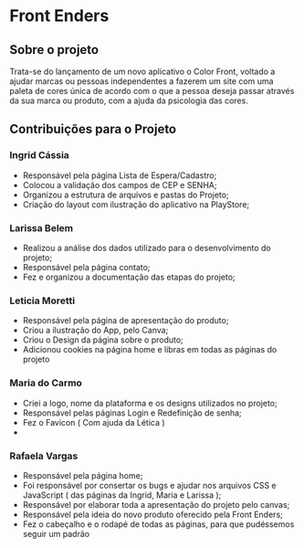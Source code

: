 <h1>Front Enders</h1>

<h2>Sobre o projeto</h1>

Trata-se do lançamento de um novo aplicativo o Color Front, voltado a ajudar marcas ou pessoas independentes a fazerem um site com uma paleta de cores única de acordo com o que a pessoa deseja passar através da sua marca ou produto, com a ajuda da psicologia das cores.

<h2>Contribuições para o Projeto</h2>

<h3>Ingrid Cássia</h3>

<ul>
  <li>Responsável pela página Lista de Espera/Cadastro; </li>
  <li>Colocou a validação dos campos de CEP e SENHA; </li>
  <li>Organizou a estrutura de arquivos e pastas do Projeto; </li>
  <li>Criação do layout com ilustração do aplicativo na PlayStore; </li>
</ul>

<h3> Larissa Belem </h3>

<ul>
  <li>Realizou a análise dos dados utilizado para o desenvolvimento do projeto;</li>
  <li>Responsável pela página contato;</li>
  <li>Fez e organizou a documentação das etapas do projeto;</li>
</ul>

<h3>Leticia Moretti</h3>
<ul>
  <li>Responsável pela página de apresentação do produto;</li>
  <li>Criou a ilustração do App, pelo Canva;</li>
  <li>Criou o Design da página sobre o produto;</li>
  <li>Adicionou cookies na página home e libras em todas as páginas do projeto </li>
</ul>

<h3>Maria do Carmo</h3>

<ul>
     <li>Criei a logo, nome da plataforma e os designs utilizados no projeto;</li>
     <li>Responsável pelas páginas Login e Redefinição de senha; </li>
     <li>Fez o Favicon ( Com ajuda da Lética ) </li>
     <li>
</ul>

<h3> Rafaela Vargas </h3>

<ul>
     <li>Responsável pela página home;</li>
     <li>Foi responsável por consertar os bugs e ajudar nos arquivos CSS e JavaScript ( das páginas da Ingrid, Maria e Larissa );</li>
     <li>Responsável por elaborar toda a apresentação do projeto pelo canvas; </li>
     <li>Responsável pela ideia do novo produto oferecido pela Front Enders; </li>
     <li>Fez o cabeçalho e o rodapé de todas as páginas, para que pudéssemos seguir um padrão </li>
</ul>
